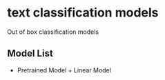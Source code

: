 # text classification models

Out of box classification models 


## Model List

* Pretrained Model + Linear Model